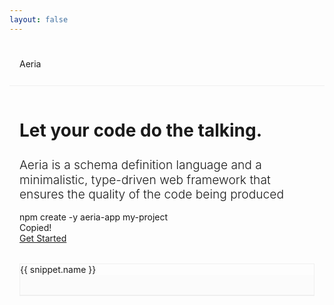 ```yaml
---
layout: false
---
```


<script setup lang="ts">
import { onMounted, ref } from 'vue'
import { useData } from 'vitepress'
import markdownit from 'markdown-it'
import shiki from '@shikijs/markdown-it'
import typescriptGrammar from 'shiki/langs/typescript.mjs'
import aeriaGrammar from 'virtual:aeria-grammar'
import { AeriaIcon, AeriaButton } from 'aeria-ui'

const { isDark } = useData()

type Snippet = {
  name: string
  code: string
}

const snippets = ref<Snippet[]>([])
const currentSnippet = ref<number | undefined>()
const isCommandCopied = ref(false)

snippets.value.push({
  name: 'Schema',
  code: `
\`\`\`aeria
collection Person {
  icon "person"
  properties {
    name str
    age int
    picture File @accept(["image/jpeg"])
  }
  functions {
    get @expose
    getAll @expose
    insert @expose(["root"])
    remove @expose(["root"])
    upload @expose(["root"])
  }
}
\`\`\`
`
})

snippets.value.push({
    name: 'DTOs',
    code: `
\`\`\`aeria
contract ExampleContract {
  payload {
    properties {
      id str
    }
  }
  response {
    Error {}
    Result {
      message str
    }
  }
}
\`\`\`
`,
})

snippets.value.push({
    name: 'Routing',
    code: `
\`\`\`typescript
import { createRouter, Result } from 'aeria'

export const router = createRouter()

// the contract in the third parameter is optional
router.POST('/example', async (context) => {
    const { error, result } = await context.collections.person.functions.get({
      filters: {
        _id: context.request.payload.id,
      },
    })

  if( error ) {
    return Result.error(error)
  }

  return Result.result({
    message: \`hello, \${result.name}!\`,
  })
}, ExampleContract)
\`\`\`
`,
})

snippets.value.push({
    name: 'SDK',
    code: `
\`\`\`typescript
import aeria from 'aeria-sdk'

// SDK get's 1:1 typing from the backend!
const { error, result } = aeria().person.example.POST({
  id: 'bf619e0107ae79fbdccc1a68d0f110ac',
})

if( error ) {
  // show error on screen
  return
}

// just like specified in the "ExampleContract"
// const result: { message: string }
\`\`\`
`,
})

onMounted(async () => {
  const md = markdownit()
  md.use(await shiki({
    themes: {
      light: 'vitesse-light',
      dark: 'vitesse-dark',
    },
    langs: [].concat(
      aeriaGrammar,
      typescriptGrammar,
     )
  }))

  snippets.value = snippets.value.map((snippet) => {
    return {
      ...snippet,
      code: md.render(snippet.code),
    }
  })

  currentSnippet.value = 0
})

const selectSnippet = (index: number) => {
  currentSnippet.value = index
}

const copyCommand = async () => {
  await navigator.clipboard.writeText('npm create -y aeria-app my-project')
  isCommandCopied.value = true
}
</script>

<nav class="nav">
  Aeria
  <menu>
    <ul>
      <a href="/aeria/">Docs</a>
      <a href="/guide/getting-started/">Getting Started</a>
      <aeria-icon v-clickable v-if="isDark" icon="sun" @click="isDark = false" />
      <aeria-icon v-clickable v-else icon="moon" @click="isDark = true" />
      <aeria-icon
        v-clickable
        icon="github-logo"
        href="https://github.com/aeria-org/aeria"
        target="_blank"
        class="github-logo"
      >
        Star us on Github!
      </aeria-icon>
    </ul>
  </menu>
</nav>

<nav class="mobile-nav">
  Aeria
</nav>

<section>
  <div class="hero">
    <div class="hero__info">
      <h1>Let your code do the talking.</h1>
      <h2>
        Aeria is a schema definition language and a minimalistic, type-driven
        web framework that ensures the quality of the code being produced
      </h2>
      <div class="hero__command">
        <div class="hero__command-box">
          <div class="hero__command-text">
            npm create -y aeria-app my-project
          </div>
          <div
            v-clickable
            class="hero__command-copy"
            @click="copyCommand"
          >
            <aeria-icon icon="copy" />
          </div>
        </div>
        <div v-if="isCommandCopied" class="hero__command-copied">
          Copied!
        </div>
      </div>
      <div class="hero_cta">
        <a href="/guide/getting-started">
          <aeria-button>Get Started</aeria-button>
        </a>
      </div>
    </div>
    <div class="snippets">
      <div class="snippets__tabs">
        <a 
          v-clickable
          v-for="(snippet, index) in snippets"
          :key="`snippet-name-${snippet.name}`"
          :class="{
            'snippets__tab': true,
            'snippets__tab--current': currentSnippet === index,
          }"
          @click="currentSnippet = index"
        >
          {{ snippet.name }}
        </a>
      </div>
      <div
        v-if="typeof currentSnippet === 'number'"
        v-html="snippets[currentSnippet].code"
        class="snippet"
      ></div>
    </div>

  </div>
</section>

<style lang="less">
* {
  --nav-padding: 1.6rem 1rem;
  --section-padding: 1rem;
  --border-color: #efefef;
  --contrast-color-bg: #000;
  --contrast-color-fg: #fff;
  --background-color: #fbfbfb;
}

.dark {
  * {
    --border-color: #444;
  --contrast-color-bg: #fff;
  --contrast-color-fg: #000;
    --background-color: #333;
  }
}

@media screen and (min-width: 1200px) {
  * {
    --nav-padding: 1.4rem 6rem;
    --section-padding: 3rem 6rem;
  }
}
</style>

<style scoped lang="less">
* {
  color: unset;
}

@media screen and (min-width: 1200px) {
  section h2 {
    font-size: 1.4rem;
  }

  .hero {
    grid-template-columns: repeat(2, minmax(0, 1fr));

    &__info {
      font-size: 15pt;
    }

  }

  .snippet {
    min-height: 20rem;
  }
}

.nav,
.mobile-nav {
  display: none;
  align-items: center;
  justify-content: space-between;
  padding: var(--nav-padding);
  border-bottom: 1px solid var(--border-color);
}

.nav {
  @media screen and (min-width: 1200px) {
    display: flex;

    menu > ul {
      display: flex;
      align-items: center;
      gap: 1.4rem;
    }

    .github-logo {
      border: 1px solid var(--contrast-color-bg);
      padding: 1rem;

      &:hover {
        --icon-color: var(--contrast-color-fg);
        background: var(--contrast-color-bg);
        color: var(--contrast-color-fg);
      }
    }
  }
}

.mobile-nav {
  display: flex;
  @media screen and (min-width: 1200px) {
    display: none;
  }
}

section {
  margin: var(--section-padding);

   &:not(:last-child) {
     border-bottom: 1px solid var(--border-color);
   }
}

h1, h2 {
  line-height: 1.2em;
}

h1 {
  font-size: 2em;
}

h2 {
  font-size: 1.2rem;
  font-weight: 300;
}

.hero {
  display: grid;
  gap: 2rem;

  &__info {
    display: flex;
    flex-direction: column;
    align-items: start;
    gap: 1rem;
  }

  &__command {
    display: flex;
    flex-direction: column;
  }

  &__command-box {
    display: inline-flex;
    border: 1px solid var(--border-color);
    align-items: center;
  }

  &__command-text, &__command-copy {
    padding: .8rem;
  }

  &__command-text {
    font-size: 11pt;
    border-right: 1px solid var(--border-color);
  }

  &__command-copied {
    font-size: 11pt;
    font-style: italic;
  }
}

.snippets {
  display: flex;
  flex-direction: column;
  border: 1px solid var(--border-color);

  &__tabs {
    display: flex;
    border-bottom: 1px solid var(--border-color);
  }

  &__tab {
    flex: 1;
    text-align: center;
    padding: 1rem;
    &:not(:last-child) {
      border-right: 1px solid var(--border-color);
    }

    &--current {
      background: var(--background-color);
    }
  }
}

.snippet {
  font-size: 10pt;
  padding: 1rem;
  overflow: auto;
}

.snippet,
.snippet > * {
  background: var(--background-color) !important;
}
</style>
